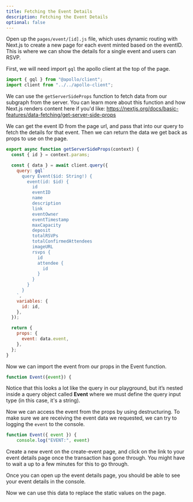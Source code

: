 ```yaml
---
title: Fetching the Event Details
description: Fetching the Event Details
optional: false
---
```


Open up the `pages/event/[id].js` file, which uses dynamic routing with Next.js to create a new page for each event minted based on the eventID. This is where we can show the details for a single event and users can RSVP.

First, we will need import `gql` the apollo client at the top of the page.

```javascript
import { gql } from "@apollo/client";
import client from "../../apollo-client";
```

We can use the `getServerSideProps` function to fetch data from our subgraph from the server. You can learn more about this function and how Next.js renders content here if you'd like: https://nextjs.org/docs/basic-features/data-fetching/get-server-side-props

We can get the event ID from the page url, and pass that into our query to fetch the details for that event. Then we can return the data we get back as props to use on the page.

```javascript
export async function getServerSideProps(context) {
  const { id } = context.params;

  const { data } = await client.query({
    query: gql`
      query Event($id: String!) {
        event(id: $id) {
          id
          eventID
          name
          description
          link
          eventOwner
          eventTimestamp
          maxCapacity
          deposit
          totalRSVPs
          totalConfirmedAttendees
          imageURL
          rsvps {
            id
            attendee {
              id
            }
          }
        }
      }
    `,
    variables: {
      id: id,
    },
  });

  return {
    props: {
      event: data.event,
    },
  };
}
```

Now we can import the event from our props in the Event function.

```javascript
function Event({event}) {
```

Notice that this looks a lot like the query in our playground, but it’s nested inside a query object called **Event** where we must define the query input type (in this case, it's a string).

Now we can access the event from the props by using destructuring. To make sure we are receiving the event data we requested, we can try to logging the `event` to the console.

```javascript
function Event({ event }) {
    console.log("EVENT:", event)
```

Create a new event on the create-event page, and click on the link to your event details page once the transaction has gone through. You might have to wait a up to a few minutes for this to go through.

Once you can open up the event details page, you should be able to see your event details in the console.

Now we can use this data to replace the static values on the page.
